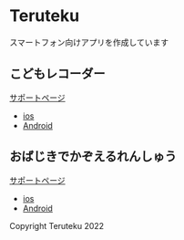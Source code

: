 # Teruteku

スマートフォン向けアプリを作成しています

## こどもレコーダー
[サポートページ](https://sites.google.com/view/teruteku-kodomo-recorder/)

* [ios]()
* [Android](https://play.google.com/store/apps/details?id=io.github.teruteku.childrecorder)


## おばじきでかぞえるれんしゅう
[サポートページ](https://sites.google.com/view/ohajiki-app/)

* [ios](https://apps.apple.com/us/app/%E3%81%8A%E3%81%AF%E3%81%98%E3%81%8D%E3%81%A7%E3%81%8B%E3%81%9E%E3%81%88%E3%82%8B%E3%82%8C%E3%82%93%E3%81%97%E3%82%85%E3%81%86/id1523591886)
* [Android](https://play.google.com/store/apps/details?id=com.shinsuke_otokin.android.ohajiki)


Copyright Teruteku 2022
